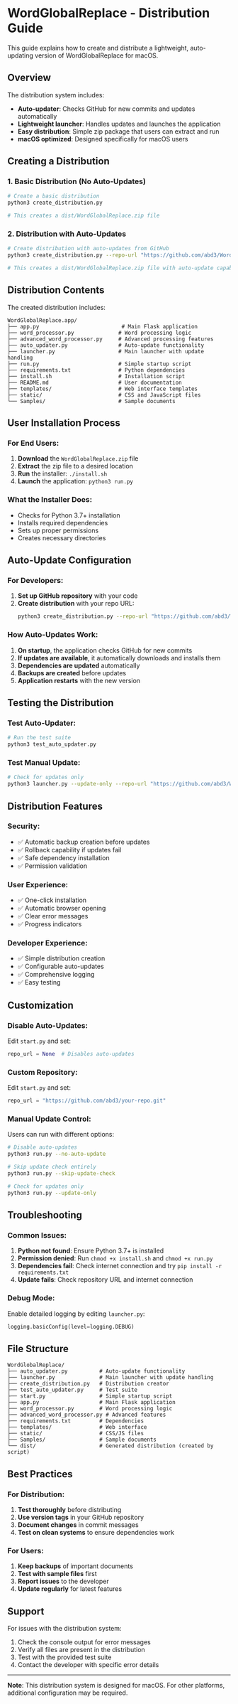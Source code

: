 # WordGlobalReplace - Distribution Guide

This guide explains how to create and distribute a lightweight, auto-updating version of WordGlobalReplace for macOS.

## Overview

The distribution system includes:
- **Auto-updater**: Checks GitHub for new commits and updates automatically
- **Lightweight launcher**: Handles updates and launches the application
- **Easy distribution**: Simple zip package that users can extract and run
- **macOS optimized**: Designed specifically for macOS users

## Creating a Distribution

### 1. Basic Distribution (No Auto-Updates)

```bash
# Create a basic distribution
python3 create_distribution.py

# This creates a dist/WordGlobalReplace.zip file
```

### 2. Distribution with Auto-Updates

```bash
# Create distribution with auto-updates from GitHub
python3 create_distribution.py --repo-url "https://github.com/abd3/WordGlobalReplace.git"

# This creates a dist/WordGlobalReplace.zip file with auto-update capability
```

## Distribution Contents

The created distribution includes:

```
WordGlobalReplace.app/
├── app.py                          # Main Flask application
├── word_processor.py              # Word processing logic
├── advanced_word_processor.py     # Advanced processing features
├── auto_updater.py                # Auto-update functionality
├── launcher.py                    # Main launcher with update handling
├── run.py                         # Simple startup script
├── requirements.txt               # Python dependencies
├── install.sh                     # Installation script
├── README.md                      # User documentation
├── templates/                     # Web interface templates
├── static/                        # CSS and JavaScript files
└── Samples/                       # Sample documents
```

## User Installation Process

### For End Users:

1. **Download** the `WordGlobalReplace.zip` file
2. **Extract** the zip file to a desired location
3. **Run** the installer: `./install.sh`
4. **Launch** the application: `python3 run.py`

### What the Installer Does:

- Checks for Python 3.7+ installation
- Installs required dependencies
- Sets up proper permissions
- Creates necessary directories

## Auto-Update Configuration

### For Developers:

1. **Set up GitHub repository** with your code
2. **Create distribution** with your repo URL:
   ```bash
   python3 create_distribution.py --repo-url "https://github.com/abd3/WordGlobalReplace.git"
   ```

### How Auto-Updates Work:

1. **On startup**, the application checks GitHub for new commits
2. **If updates are available**, it automatically downloads and installs them
3. **Dependencies are updated** automatically
4. **Backups are created** before updates
5. **Application restarts** with the new version

## Testing the Distribution

### Test Auto-Updater:

```bash
# Run the test suite
python3 test_auto_updater.py
```

### Test Manual Update:

```bash
# Check for updates only
python3 launcher.py --update-only --repo-url "https://github.com/abd3/WordGlobalReplace.git"
```

## Distribution Features

### Security:
- ✅ Automatic backup creation before updates
- ✅ Rollback capability if updates fail
- ✅ Safe dependency installation
- ✅ Permission validation

### User Experience:
- ✅ One-click installation
- ✅ Automatic browser opening
- ✅ Clear error messages
- ✅ Progress indicators

### Developer Experience:
- ✅ Simple distribution creation
- ✅ Configurable auto-updates
- ✅ Comprehensive logging
- ✅ Easy testing

## Customization

### Disable Auto-Updates:

Edit `start.py` and set:
```python
repo_url = None  # Disables auto-updates
```

### Custom Repository:

Edit `start.py` and set:
```python
repo_url = "https://github.com/abd3/your-repo.git"
```

### Manual Update Control:

Users can run with different options:
```bash
# Disable auto-updates
python3 run.py --no-auto-update

# Skip update check entirely
python3 run.py --skip-update-check

# Check for updates only
python3 run.py --update-only
```

## Troubleshooting

### Common Issues:

1. **Python not found**: Ensure Python 3.7+ is installed
2. **Permission denied**: Run `chmod +x install.sh` and `chmod +x run.py`
3. **Dependencies fail**: Check internet connection and try `pip install -r requirements.txt`
4. **Update fails**: Check repository URL and internet connection

### Debug Mode:

Enable detailed logging by editing `launcher.py`:
```python
logging.basicConfig(level=logging.DEBUG)
```

## File Structure

```
WordGlobalReplace/
├── auto_updater.py          # Auto-update functionality
├── launcher.py              # Main launcher with update handling
├── create_distribution.py   # Distribution creator
├── test_auto_updater.py     # Test suite
├── start.py                 # Simple startup script
├── app.py                   # Main Flask application
├── word_processor.py        # Word processing logic
├── advanced_word_processor.py # Advanced features
├── requirements.txt         # Dependencies
├── templates/               # Web interface
├── static/                  # CSS/JS files
├── Samples/                 # Sample documents
└── dist/                    # Generated distribution (created by script)
```

## Best Practices

### For Distribution:
1. **Test thoroughly** before distributing
2. **Use version tags** in your GitHub repository
3. **Document changes** in commit messages
4. **Test on clean systems** to ensure dependencies work

### For Users:
1. **Keep backups** of important documents
2. **Test with sample files** first
3. **Report issues** to the developer
4. **Update regularly** for latest features

## Support

For issues with the distribution system:
1. Check the console output for error messages
2. Verify all files are present in the distribution
3. Test with the provided test suite
4. Contact the developer with specific error details

---

**Note**: This distribution system is designed for macOS. For other platforms, additional configuration may be required.
